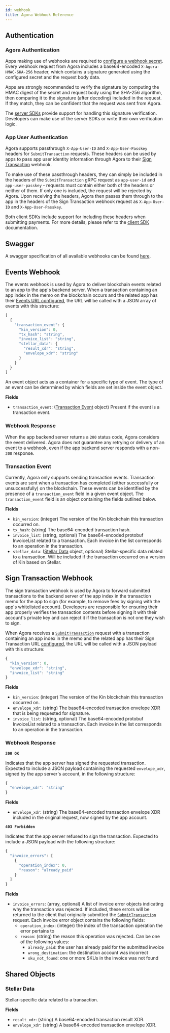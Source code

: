 ```yaml
---
id: webhook
title: Agora Webhook Reference
---
```


## Authentication

### Agora Authentication

Apps making use of webhooks are required to [configure a webhook secret](/app-registration#configurable-options). Every webhook request from Agora includes a base64-encoded `X-Agora-HMAC-SHA-256` header, which contains a signature generated using the configured secret and the request body data. 

Apps are strongly recommended to verify the signature by computing the HMAC digest of the secret and request body using the SHA-256 algorithm, then comparing it to the signature (after decoding) included in the request. If they match, they can be confident that the request was sent from Agora. 

The [server SDKs](/intro#server) provide support for handling this signature verification. Developers can make use of the server SDKs or write their own verification logic.

### App User Authentication

Agora supports passthrough `X-App-User-ID` and `X-App-User-Passkey` headers for `SubmitTransaction` requests. These headers can be used by apps to pass app user identity information through Agora to their [Sign Transaction](/how-it-works#sign-transaction) webhook. 

To make use of these passthrough headers, they can simply be included in the headers of the `SubmitTransaction` gRPC request as `app-user-id` and `app-user-passkey` - requests must contain either both of the headers or neither of them. If only one is included, the request will be rejected by Agora. Upon receiving the headers, Agora then passes them through to the app in the headers of the Sign Transaction webhook request as `X-App-User-ID` and `X-App-User-Passkey`.

Both client SDKs include support for including these headers when submitting payments. For more details, please refer to the [client SDK](/intro#client) documentation.

## Swagger

A swagger specification of all available webhooks can be found [here](https://github.com/kinecosystem/agora-api/blob/master/swagger/webhooks.yaml).

## Events Webhook

The events webhook is used by Agora to deliver blockchain events related to an app to the app's backend server. When a transaction containing an app index in the memo on the blockchain occurs and the related app has their [Events URL configured](/app-registration#configurable-options), the URL will be called with a JSON array of events with this structure:

```jsx
[
  {
    "transaction_event": {
      "kin_version": 0,
      "tx_hash": "string",
      "invoice_list": "string",
      "stellar_data": {
        "result_xdr": "string",
        "envelope_xdr": "string"
      }
    }
  }
]
```

An event object acts as a container for a specific type of event. The type of an event can be determined by which fields are set inside the event object.

**Fields**

- `transaction_event`: ([Transaction Event](/agora/webhook#transaction-event) object) Present if the event is a transaction event.

### Webhook Response

When the app backend server returns a `200` status code, Agora considers the event delivered. Agora does not guarantee any retrying or delivery of an event to a webhook, even if the app backend server responds with a non-`200` response.

### Transaction Event

Currently, Agora only supports sending transaction events. Transaction events are sent when a transaction has completed (either successfully or unsuccessfully) on the blockchain. These events can be identified by the presence of a `transaction_event` field in a given event object. The `transaction_event` field is an object containing the fields outlined below.

**Fields**

- `kin_version`: (integer) The version of the Kin blockchain this transaction occurred on.
- `tx_hash`: (string) The base64-encoded transaction hash.
- `invoice_list`: (string, optional) The base64-encoded protobuf InvoiceList related to a transaction. Each invoice in the list corresponds to an operation in the transaction.
- `stellar_data`: ([Stellar Data](/agora/webhook#stellar-data) object, optional) Stellar-specific data related to a transaction. Will be included if the transaction occurred on a version of Kin based on Stellar.

## Sign Transaction Webhook

The sign transaction webhook is used by Agora to forward submitted transactions to the backend server of the app index in the transaction memo for the app to sign (for example, to remove fees by signing with the app's whitelisted account). Developers are responsible for ensuring their app properly verifies the transaction contents before signing it with their account's private key and can reject it if the transaction is not one they wish to sign. 

When Agora receives a [`SubmitTransaction`](/agora/api#submit-transaction) request with a transaction containing an app index in the memo and the related app has their Sign Transaction URL [configured](/app-registration#configurable-options), the URL will be called with a JSON payload with this structure:

```jsx
{
  "kin_version": 0,
  "envelope_xdr": "string",
  "invoice_list": "string"
}
```

**Fields**

- `kin_version`: (integer) The version of the Kin blockchain this transaction occurred on.
- `envelope_xdr`: (string) The base64-encoded transaction envelope XDR that is being requested for signature.
- `invoice_list`: (string, optional) The base64-encoded protobuf InvoiceList related to a transaction. Each invoice in the list corresponds to an operation in the transaction.

### Webhook Response

**`200 OK`**

Indicates that the app server has signed the requested transaction. Expected to include a JSON payload containing the requested `envelope_xdr`, signed by the app server's account, in the following structure:

```jsx
{
  "envelope_xdr": "string"
}
```

**Fields**

- `envelope_xdr`: (string) The base64-encoded transaction envelope XDR included in the original request, now signed by the app account.

**`403 Forbidden`**

Indicates that the app server refused to sign the transaction. Expected to include a JSON payload with the following structure:

```jsx
{
  "invoice_errors": [
    {
      "operation_index": 0,
      "reason": "already_paid"
    }
  ]
}
```

**Fields**

- `invoice_errors`: (array, optional) A list of invoice error objects indicating why the transaction was rejected. If included, these errors will be returned to the client that originally submitted the [`SubmitTransaction`](/agora/api#submit-transaction) request. Each invoice error object contains the following fields:
    - `operation_index`: (integer) the index of the transaction operation the error pertains to
    - `reason`: (string) the reason this operation was rejected. Can be one of the following values:
        - `already_paid`: the user has already paid for the submitted invoice
        - `wrong_destination`: the destination account was incorrect
        - `sku_not_found`: one or more SKUs in the invoice was not found

## Shared Objects

### Stellar Data

Stellar-specific data related to a transaction.

**Fields**

- `result_xdr`: (string) A base64-encoded transaction result XDR.
- `envelope_xdr`: (string) A base64-encoded transaction envelope XDR.
